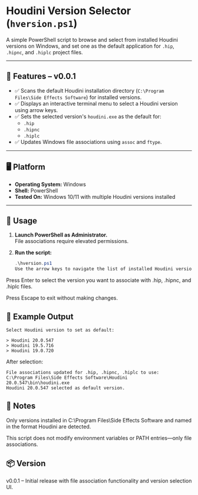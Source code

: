 # Houdini Version Selector (`hversion.ps1`)

A simple PowerShell script to browse and select from installed Houdini versions on Windows, and set one as the default application for `.hip`, `.hipnc`, and `.hiplc` project files.

---

## 🎯 Features – v0.0.1

- ✅ Scans the default Houdini installation directory (`C:\Program Files\Side Effects Software`) for installed versions.
- ✅ Displays an interactive terminal menu to select a Houdini version using arrow keys.
- ✅ Sets the selected version's `houdini.exe` as the default for:
  - `.hip`
  - `.hipnc`
  - `.hiplc`
- ✅ Updates Windows file associations using `assoc` and `ftype`.

---

## 🖥️ Platform

- **Operating System:** Windows
- **Shell:** PowerShell
- **Tested On:** Windows 10/11 with multiple Houdini versions installed

---

## 🚀 Usage

1. **Launch PowerShell as Administrator.**  
   File associations require elevated permissions.

2. **Run the script:**

   ```powershell
   .\hversion.ps1
   Use the arrow keys to navigate the list of installed Houdini versions.
   ```

Press Enter to select the version you want to associate with .hip, .hipnc, and .hiplc files.

Press Escape to exit without making changes.

## 📁 Example Output

```
Select Houdini version to set as default:

> Houdini 20.0.547
> Houdini 19.5.716
> Houdini 19.0.720
```

After selection:

```
File associations updated for .hip, .hipnc, .hiplc to use:
C:\Program Files\Side Effects Software\Houdini 20.0.547\bin\houdini.exe
Houdini 20.0.547 selected as default version.

```

## 📌 Notes

Only versions installed in C:\Program Files\Side Effects Software and named in the format Houdini <version> are detected.

This script does not modify environment variables or PATH entries—only file associations.

## 📦 Version

v0.0.1 – Initial release with file association functionality and version selection UI.

